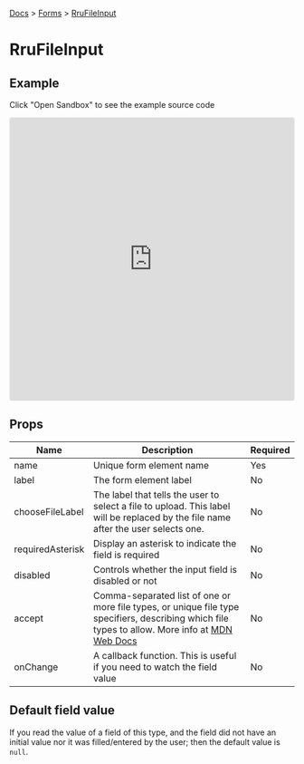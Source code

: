 [Docs](/docs) > [Forms](/docs/components/RruForm) > [RruFileInput](/docs/components/RruFileInput)

# RruFileInput

## Example

Click "Open Sandbox" to see the example source code

<iframe src="https://codesandbox.io/embed/rrufileinput-h5gfbj?autoresize=1&fontsize=14&theme=dark&view=preview"
  style="width:100%; height:500px; border:0; border-radius: 4px; overflow:hidden;"
  title="RruFileInput"
  allow="accelerometer; ambient-light-sensor; camera; encrypted-media; geolocation; gyroscope; hid; microphone; midi; payment; usb; vr; xr-spatial-tracking"
  sandbox="allow-forms allow-modals allow-popups allow-presentation allow-same-origin allow-scripts"
></iframe>

## Props

| Name             | Description                                                                                                                                                                                                            | Required |
| ---------------- | ---------------------------------------------------------------------------------------------------------------------------------------------------------------------------------------------------------------------- | -------- |
| name             | Unique form element name                                                                                                                                                                                               | Yes      |
| label            | The form element label                                                                                                                                                                                                 | No       |
| chooseFileLabel  | The label that tells the user to select a file to upload. This label will be replaced by the file name after the user selects one.                                                                                     | No       |
| requiredAsterisk | Display an asterisk to indicate the field is required                                                                                                                                                                  | No       |
| disabled         | Controls whether the input field is disabled or not                                                                                                                                                                    | No       |
| accept           | Comma-separated list of one or more file types, or unique file type specifiers, describing which file types to allow. More info at [MDN Web Docs](https://developer.mozilla.org/en-US/docs/Web/HTML/Attributes/accept) | No       |
| onChange         | A callback function. This is useful if you need to watch the field value                                                                                                                                               | No       |

## Default field value

If you read the value of a field of this type, and the field did not have an initial value nor it was filled/entered by the user; then the default value is `null`.
